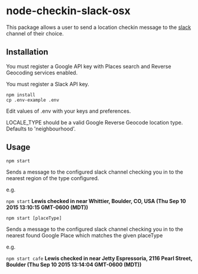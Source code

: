 # node-checkin-slack-osx

This package allows a user to send a location checkin message to the [slack](https://slack.com/) channel of their choice.

## Installation

You must register a Google API key with Places search and Reverse Geocoding services enabled.

You must register a Slack API key.

```
npm install
cp .env-example .env
```

Edit values of .env with your keys and preferences.

LOCALE_TYPE should be a valid Google Reverse Geocode location type. Defaults to 'neighbourhood'.

## Usage

```
npm start
```
Sends a message to the configured slack channel checking you in to the nearest region of the type configured.

e.g.

`npm start` **Lewis checked in near Whittier, Boulder, CO, USA (Thu Sep 10 2015 13:10:15 GMT-0600 (MDT))**


```
npm start [placeType]
```

Sends a message to the configured slack channel checking you in to the nearest found Google Place which matches the given placeType


e.g.

`npm start cafe` **Lewis checked in near Jetty Espressoria, 2116 Pearl Street, Boulder (Thu Sep 10 2015 13:14:04 GMT-0600 (MDT))**
